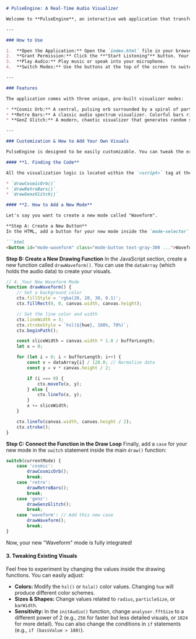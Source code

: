 ```markdown
# PulseEngine: A Real-Time Audio Visualizer

Welcome to **PulseEngine**, an interactive web application that transforms audio from your microphone into captivating, real-time art. This project uses the Web Audio API to analyze sound frequencies and generate dynamic visuals that react to music, voice, or any other audio input.

---

### How to Use

1.  **Open the Application:** Open the `index.html` file in your browser, or visit the live version hosted on GitHub Pages.
2.  **Grant Permission:** Click the **"Start Listening"** button. Your browser will ask for permission to access your microphone. You must click **"Allow"** for the visualizer to work.
3.  **Play Audio:** Play music or speak into your microphone.
4.  **Switch Modes:** Use the buttons at the top of the screen to switch between different visualization styles.

---

### Features

The application comes with three unique, pre-built visualizer modes:

* **Cosmic Orb:** A central, pulsing orb surrounded by a spiral of particles that dance to the music's frequencies. Strong bass hits create radiating light rays for a powerful effect.
* **Retro Bars:** A classic audio spectrum visualizer. Colorful bars rise and fall based on the volume of different frequency bands, creating a nostalgic, equalizer-like display.
* **GenZ Glitch:** A modern, chaotic visualizer that generates random shapes and flashes across the screen. Strong bass triggers a "screen shake" effect for an energetic, glitchy feel.

---

### Customization & How to Add Your Own Visuals

PulseEngine is designed to be easily customizable. You can tweak the existing modes or add entirely new ones by editing the `index.html` file.

#### **1. Finding the Code**

All the visualization logic is located within the `<script>` tag at the bottom of the `index.html` file. Each mode has its own dedicated drawing function:

* `drawCosmicOrb()`
* `drawRetroBars()`
* `drawGenzGlitch()`

#### **2. How to Add a New Mode**

Let's say you want to create a new mode called "Waveform".

**Step A: Create a New Button**
In the HTML, add a button for your new mode inside the `mode-selector` div:

```html
<button id="mode-waveform" class="mode-button text-gray-300 ...">Waveform</button>
```

**Step B: Create a New Drawing Function**
In the JavaScript section, create a new function called `drawWaveform()`. You can use the `dataArray` (which holds the audio data) to create your visuals.

```javascript
// 4. Your New Waveform Mode
function drawWaveform() {
    // Set a background color
    ctx.fillStyle = 'rgba(20, 20, 30, 0.1)';
    ctx.fillRect(0, 0, canvas.width, canvas.height);

    // Set the line color and width
    ctx.lineWidth = 3;
    ctx.strokeStyle = `hsl(${hue}, 100%, 70%)`;
    ctx.beginPath();

    const sliceWidth = canvas.width * 1.0 / bufferLength;
    let x = 0;

    for (let i = 0; i < bufferLength; i++) {
        const v = dataArray[i] / 128.0; // Normalize data
        const y = v * canvas.height / 2;

        if (i === 0) {
            ctx.moveTo(x, y);
        } else {
            ctx.lineTo(x, y);
        }
        x += sliceWidth;
    }

    ctx.lineTo(canvas.width, canvas.height / 2);
    ctx.stroke();
}
```

**Step C: Connect the Function in the Draw Loop**
Finally, add a `case` for your new mode in the `switch` statement inside the main `draw()` function:

```javascript
switch(currentMode) {
    case 'cosmic':
        drawCosmicOrb();
        break;
    case 'retro':
        drawRetroBars();
        break;
    case 'genz':
        drawGenzGlitch();
        break;
    case 'waveform': // Add this new case
        drawWaveform();
        break;
}
```

Now, your new "Waveform" mode is fully integrated!

#### **3. Tweaking Existing Visuals**

Feel free to experiment by changing the values inside the drawing functions. You can easily adjust:

* **Colors:** Modify the `hsl()` or `hsla()` color values. Changing `hue` will produce different color schemes.
* **Sizes & Shapes:** Change values related to `radius`, `particleSize`, or `barWidth`.
* **Sensitivity:** In the `initAudio()` function, change `analyser.fftSize` to a different power of 2 (e.g., `256` for faster but less detailed visuals, or `1024` for more detail). You can also change the conditions in `if` statements (e.g., `if (bassValue > 180)`).
```
